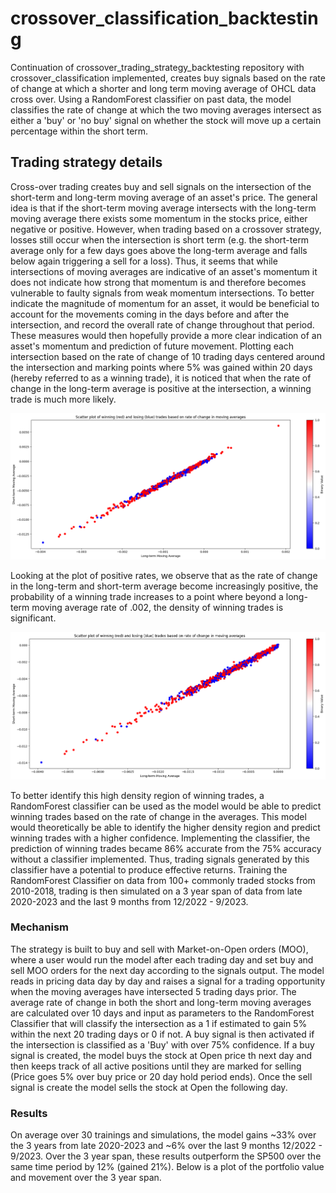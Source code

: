 # crossover_classification_backtesting
Continuation of crossover_trading_strategy_backtesting repository with crossover_classification implemented, creates buy signals based on the rate of change at which a shorter and long term moving average of OHCL data cross over. Using a RandomForest classifier on past data, the model classifies the rate of change at which the two moving averages intersect as either a 'buy' or 'no buy' signal on whether the stock will move up a certain percentage within the short term.

## Trading strategy details

Cross-over trading creates buy and sell signals on the intersection of the short-term and long-term moving average of an asset's price. The general idea is that if the 
short-term moving average intersects with the long-term moving average there exists some momentum in the stocks price, either negative or positive. However, when trading based on a crossover strategy, losses still occur when the intersection is short term (e.g. the short-term average only for a few days goes above the long-term average and falls below again triggering a sell for a loss). Thus, it seems that while intersections of moving averages are indicative of an asset's momentum it does not indicate how strong that momentum is and therefore becomes vulnerable to faulty signals from weak momentum intersections. To better indicate the magnitude of momentum for an asset, it would be beneficial to account for the movements coming in the days before and after the intersection, and record the overall rate of change throughout that period. These measures would then hopefully provide a more clear indication of an asset's momentum and prediction of future movement. Plotting each intersection based on the rate of change of 10 trading days centered around the intersection and marking points where 5% was gained within 20 days (hereby referred to as a winning trade), it is noticed that when the rate of change in the long-term average is positive at the intersection, a winning trade is much more likely.

![plot](./All_rates_scatter_plot.png)

Looking at the plot of positive rates, we observe that as the rate of change in the long-term and short-term average become increasingly positive, the probability of a winning trade increases to a point where beyond a long-term moving average rate of .002, the density of winning trades is significant. 

![plot](./Negative_rates_scatter_plot.png)

To better identify this high density region of winning trades, a RandomForest classifier can be used as the model would be able to predict winning trades based on the rate of change in the averages. This model would theoretically be able to identify the higher density region and predict winning trades with a higher confidence. Implementing the classifier, the prediction of winning trades became 86% accurate from the 75% accuracy without a classifier implemented. Thus, trading signals generated by this classifier have a potential to produce effective returns. Training the RandomForest Classifier on data from 100+ commonly traded stocks from 2010-2018, trading is then simulated on a 3 year span of data from late 2020-2023 and the last 9 months from 12/2022 - 9/2023. 

### Mechanism

The strategy is built to buy and sell with Market-on-Open orders (MOO), where a user would run the model after each trading day and set buy and sell MOO orders for the next day according to the signals output. The model reads in pricing data day by day and raises a signal for a trading opportunity when the moving averages have intersected 5 trading days prior. The average rate of change in both the short and long-term moving averages are calculated over 10 days and input as parameters to the RandomForest Classifier that will classify the intersection as a 1 if estimated to gain 5% within the next 20 trading days or 0 if not. A buy signal is then activated if the intersection is classified as a 'Buy' with over 75% confidence. If a buy signal is created, the model buys the stock at Open price th next day and then keeps track of all active positions until they are marked for selling (Price goes 5% over buy price or 20 day hold period ends). Once the sell signal is create the model sells the stock at Open the following day. 

### Results

On average over 30 trainings and simulations, the model gains ~33% over the 3 years from late 2020-2023 and ~6% over the last 9 months 12/2022 - 9/2023. Over the 3 year span, these results outperform the SP500 over the same time period by 12% (gained 21%). Below is a plot of the portfolio value and movement over the 3 year span.

